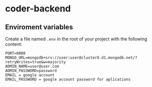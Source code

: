 # coder-backend

## Enviroment variables

Create a file named `.env` in the root of your project with the following content:

```dotenv
PORT=8080
MONGO_URL=mongodb+srv://user:user@cluster0.d1.mongodb.net/?retryWrites=true&w=majority
ADMIN_NAME=user@user.com
ADMIN_PASSWORD=password
EMAIL = google account
EMAIL_PASSWORD = google account password for aplications